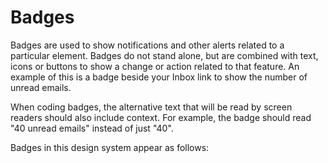 # Badges

Badges are used to show notifications and other alerts related to a particular element. Badges do not stand alone, but are combined with text, icons or buttons to show a change or action related to that feature. An example of this is a badge beside your Inbox link to show the number of unread emails. 

When coding badges, the alternative text that will be read by screen readers should also include context. For example, the badge should read "40 unread emails" instead of just "40". 

Badges in this design system appear as follows:





